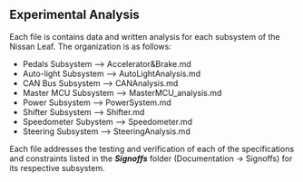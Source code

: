 Experimental Analysis
------
Each file is contains data and written analysis for each subsystem of the Nissan Leaf. The organization is as follows:
- Pedals Subsystem --> Accelerator&Brake.md
- Auto-light Subsystem --> AutoLightAnalysis.md
- CAN Bus Subsystem --> CANAnalysis.md
- Master MCU Subsystem --> MasterMCU_analysis.md
- Power Subsystem --> PowerSystem.md
- Shifter Subsystem --> Shifter.md
- Speedometer Subystem --> Speedometer.md
- Steering Subsystem --> SteeringAnalysis.md

Each file addresses the testing and verification of each of the specifications and constraints listed in the **_Signoffs_** folder (Documentation -> Signoffs) for its respective subsystem.
